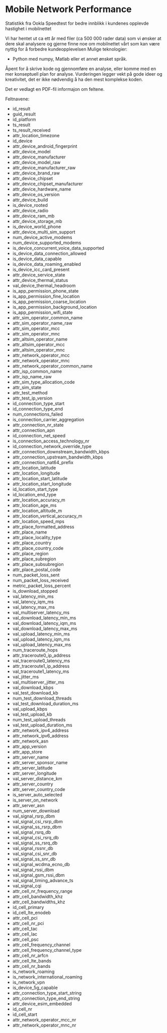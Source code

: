 # Mobile Network Performance

Statistikk fra Ookla Speedtest for bedre innblikk i kundenes opplevde hastighet i mobilnettet

Vi har hentet ut ca ett år med filer (ca 500 000 rader data) som vi ønsker at dere skal analysere og gjerne finne noe 
om mobilnettet vårt som kan være nyttig for å forbedre kundeopplevelsen
Mulige teknologier: 
- Python med numpy, Matlab eller et annet ønsket språk.

Åpent for å skrive kode og gjennomføre en analyse, eller komme med en mer konseptuell plan for analyse.
Vurderingen legger vekt på gode ideer og kreativitet, det er ikke nødvendig å ha den mest komplekse koden. 

Det er vedlagt en PDF-fil informajon om feltene.  

Feltnavene: 
- id_result
- guid_result
- id_platform
- ts_result
- ts_result_received
- attr_location_timezone
- id_device
- attr_device_android_fingerprint
- attr_device_model
- attr_device_manufacturer
- attr_device_model_raw
- attr_device_manufacturer_raw
- attr_device_brand_raw
- attr_device_chipset
- attr_device_chipset_manufacturer
- attr_device_hardware_name
- attr_device_os_version
- attr_device_build
- is_device_rooted
- attr_device_radio
- attr_device_ram_mb
- attr_device_storage_mb
- is_device_world_phone
- attr_device_multi_sim_support
- num_device_active_modems
- num_device_supported_modems
- is_device_concurrent_voice_data_supported
- is_device_data_connection_allowed
- is_device_data_capable
- is_device_data_roaming_enabled
- is_device_icc_card_present
- attr_device_service_state
- attr_device_thermal_status
- val_device_thermal_headroom
- is_app_permission_phone_state
- is_app_permission_fine_location
- is_app_permission_coarse_location
- is_app_permission_background_location
- is_app_permission_wifi_state
- attr_sim_operator_common_name
- attr_sim_operator_name_raw
- attr_sim_operator_mcc
- attr_sim_operator_mnc
- attr_altsim_operator_name
- attr_altsim_operator_mcc
- attr_altsim_operator_mnc
- attr_network_operator_mcc
- attr_network_operator_mnc
- attr_network_operator_common_name
- attr_isp_common_name
- attr_isp_name_raw
- attr_sim_type_allocation_code
- attr_sim_state
- attr_test_method
- attr_test_ip_version
- id_connection_type_start
- id_connection_type_end
- num_connections_failed
- is_connection_carrier_aggregation
- attr_connection_nr_state
- attr_connection_apn
- id_connection_net_speed
- is_connection_access_technology_nr
- id_connection_network_override_type
- attr_connection_downstream_bandwidth_kbps
- attr_connection_upstream_bandwidth_kbps
- attr_connection_nat64_prefix
- attr_location_latitude
- attr_location_longitude
- attr_location_start_latitude
- attr_location_start_longitude
- id_location_start_type
- id_location_end_type
- attr_location_accuracy_m
- attr_location_age_ms
- attr_location_altitude_m
- attr_location_vertical_accuracy_m
- attr_location_speed_mps
- attr_place_formatted_address
- attr_place_name
- attr_place_locality_type
- attr_place_country
- attr_place_country_code
- attr_place_region
- attr_place_subregion
- attr_place_subsubregion
- attr_place_postal_code
- num_packet_loss_sent
- num_packet_loss_received
- metric_packet_loss_percent
- is_download_stopped
- val_latency_min_ms
- val_latency_iqm_ms
- val_latency_max_ms
- val_multiserver_latency_ms
- val_download_latency_min_ms
- val_download_latency_iqm_ms
- val_download_latency_max_ms
- val_upload_latency_min_ms
- val_upload_latency_iqm_ms
- val_upload_latency_max_ms
- num_traceroute_hops
- attr_traceroute0_ip_address
- val_traceroute0_latency_ms
- attr_traceroute1_ip_address
- val_traceroute1_latency_ms
- val_jitter_ms
- val_multiserver_jitter_ms
- val_download_kbps
- val_test_download_kb
- num_test_download_threads
- val_test_download_duration_ms
- val_upload_kbps
- val_test_upload_kb
- num_test_upload_threads
- val_test_upload_duration_ms
- attr_network_ipv4_address
- attr_network_ipv6_address
- attr_network_asn
- attr_app_version
- attr_app_store
- attr_server_name
- attr_server_sponsor_name
- attr_server_latitude
- attr_server_longitude
- val_server_distance_km
- attr_server_country
- attr_server_country_code
- is_server_auto_selected
- is_server_on_network
- attr_server_asn
- num_server_download
- val_signal_rsrp_dbm
- val_signal_csi_rsrp_dbm
- val_signal_ss_rsrp_dbm
- val_signal_rsrq_db
- val_signal_csi_rsrq_db
- val_signal_ss_rsrq_db
- val_signal_rssnr_db
- val_signal_csi_snr_db
- val_signal_ss_snr_db
- val_signal_wcdma_ecno_db
- val_signal_rssi_dbm
- val_signal_gsm_rssi_dbm
- val_signal_timing_advance_ts
- val_signal_cqi
- attr_cell_nr_frequency_range
- attr_cell_bandwidth_khz
- attr_cell_bandwidths_khz
- id_cell_primary
- id_cell_lte_enodeb
- attr_cell_pci
- attr_cell_nr_pci
- attr_cell_tac
- attr_cell_lac
- attr_cell_psc
- attr_cell_frequency_channel
- attr_cell_frequency_channel_type
- attr_cell_nr_arfcn
- attr_cell_lte_bands
- attr_cell_nr_bands
- is_network_roaming
- is_network_international_roaming
- is_network_vpn
- is_device_5g_capable
- attr_connection_type_start_string
- attr_connection_type_end_string
- attr_device_esim_embedded
- id_cell_nr
- id_cell_start
- attr_network_operator_mcc_nr
- attr_network_operator_mnc_nr